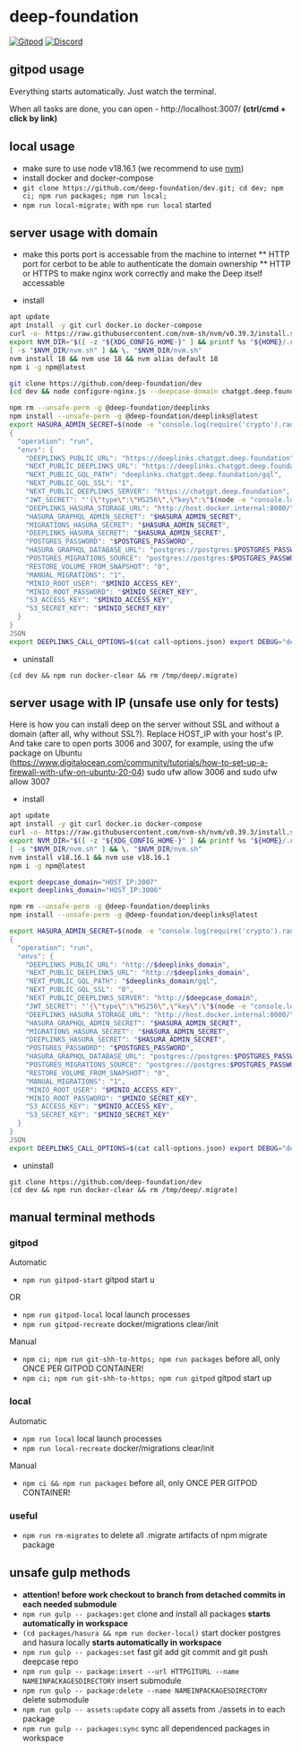 # deep-foundation

[![Gitpod](https://img.shields.io/badge/Gitpod-ready--to--code-blue?logo=gitpod)](https://gitpod.io/#https://github.com/deep-foundation/dev) 
[![Discord](https://badgen.net/badge/icon/discord?icon=discord&label&color=purple)](https://discord.gg/deep-foundation)

## gitpod usage

Everything starts automatically. Just watch the terminal.

When all tasks are done, you can open - http://localhost:3007/ **(ctrl/cmd + click by link)**


## local usage

- make sure to use node v18.16.1 (we recommend to use [nvm](https://github.com/nvm-sh/nvm#installing-and-updating))
- install docker and docker-compose
- `git clone https://github.com/deep-foundation/dev.git; cd dev; npm ci; npm run packages; npm run local;`
- `npm run local-migrate;` with `npm run local` started

## server usage with domain

- make this ports port is accessable from the machine to internet
** HTTP port for cerbot to be able to authenticate the domain ownership
** HTTP or HTTPS to make nginx work correctly and make the Deep itself accessable

- install

```sh
apt update
apt install -y git curl docker.io docker-compose
curl -o- https://raw.githubusercontent.com/nvm-sh/nvm/v0.39.3/install.sh | bash
export NVM_DIR="$([ -z "${XDG_CONFIG_HOME-}" ] && printf %s "${HOME}/.nvm" || printf %s "${XDG_CONFIG_HOME}/nvm")"
[ -s "$NVM_DIR/nvm.sh" ] && \. "$NVM_DIR/nvm.sh"
nvm install 18 && nvm use 18 && nvm alias default 18
npm i -g npm@latest

git clone https://github.com/deep-foundation/dev
(cd dev && node configure-nginx.js --deepcase-domain chatgpt.deep.foundation --deeplinks-domain deeplinks.chatgpt.deep.foundation --certbot-email drakonard@gmail.com)

npm rm --unsafe-perm -g @deep-foundation/deeplinks
npm install --unsafe-perm -g @deep-foundation/deeplinks@latest
export HASURA_ADMIN_SECRET=$(node -e "console.log(require('crypto').randomBytes(24).toString('hex'));") && export POSTGRES_PASSWORD=$(node -e "console.log(require('crypto').randomBytes(24).toString('hex'));") && export MINIO_ACCESS_KEY=$(node -e "console.log(require('crypto').randomBytes(24).toString('hex'));") && export MINIO_SECRET_KEY=$(node -e "console.log(require('crypto').randomBytes(24).toString('hex'));"); tee call-options.json << JSON
{
  "operation": "run",
  "envs": {
    "DEEPLINKS_PUBLIC_URL": "https://deeplinks.chatgpt.deep.foundation",
    "NEXT_PUBLIC_DEEPLINKS_URL": "https://deeplinks.chatgpt.deep.foundation",
    "NEXT_PUBLIC_GQL_PATH": "deeplinks.chatgpt.deep.foundation/gql",
    "NEXT_PUBLIC_GQL_SSL": "1",
    "NEXT_PUBLIC_DEEPLINKS_SERVER": "https://chatgpt.deep.foundation",
    "JWT_SECRET": "'{\"type\":\"HS256\",\"key\":\"$(node -e "console.log(require('crypto').randomBytes(50).toString('base64'));")\"}'",
    "DEEPLINKS_HASURA_STORAGE_URL": "http://host.docker.internal:8000/",
    "HASURA_GRAPHQL_ADMIN_SECRET": "$HASURA_ADMIN_SECRET",
    "MIGRATIONS_HASURA_SECRET": "$HASURA_ADMIN_SECRET",
    "DEEPLINKS_HASURA_SECRET": "$HASURA_ADMIN_SECRET",
    "POSTGRES_PASSWORD": "$POSTGRES_PASSWORD",
    "HASURA_GRAPHQL_DATABASE_URL": "postgres://postgres:$POSTGRES_PASSWORD@postgres:5432/postgres",
    "POSTGRES_MIGRATIONS_SOURCE": "postgres://postgres:$POSTGRES_PASSWORD@host.docker.internal:5432/postgres?sslmode=disable",
    "RESTORE_VOLUME_FROM_SNAPSHOT": "0",
    "MANUAL_MIGRATIONS": "1",
    "MINIO_ROOT_USER": "$MINIO_ACCESS_KEY",
    "MINIO_ROOT_PASSWORD": "$MINIO_SECRET_KEY",
    "S3_ACCESS_KEY": "$MINIO_ACCESS_KEY",
    "S3_SECRET_KEY": "$MINIO_SECRET_KEY"
  }
}
JSON
export DEEPLINKS_CALL_OPTIONS=$(cat call-options.json) export DEBUG="deeplinks:engine:*,deeplinks:migrations:*"; deeplinks
```

- uninstall
```
(cd dev && npm run docker-clear && rm /tmp/deep/.migrate)
```

## server usage with IP (unsafe use only for tests)

Here is how you can install deep on the server without SSL and without a domain (after all, why without SSL?).
Replace HOST_IP with your host's IP.
And take care to open ports 3006 and 3007, for example, using the ufw package on Ubuntu (https://www.digitalocean.com/community/tutorials/how-to-set-up-a-firewall-with-ufw-on-ubuntu-20-04) sudo ufw allow 3006 and sudo ufw allow 3007

- install

```sh
apt update
apt install -y git curl docker.io docker-compose
curl -o- https://raw.githubusercontent.com/nvm-sh/nvm/v0.39.3/install.sh | bash
export NVM_DIR="$([ -z "${XDG_CONFIG_HOME-}" ] && printf %s "${HOME}/.nvm" || printf %s "${XDG_CONFIG_HOME}/nvm")"
[ -s "$NVM_DIR/nvm.sh" ] && \. "$NVM_DIR/nvm.sh"
nvm install v18.16.1 && nvm use v18.16.1
npm i -g npm@latest

export deepcase_domain="HOST_IP:3007"
export deeplinks_domain="HOST_IP:3006"

npm rm --unsafe-perm -g @deep-foundation/deeplinks
npm install --unsafe-perm -g @deep-foundation/deeplinks@latest

export HASURA_ADMIN_SECRET=$(node -e "console.log(require('crypto').randomBytes(24).toString('hex'));") && export POSTGRES_PASSWORD=$(node -e "console.log(require('crypto').randomBytes(24).toString('hex'));") && export MINIO_ACCESS_KEY=$(node -e "console.log(require('crypto').randomBytes(24).toString('hex'));") && export MINIO_SECRET_KEY=$(node -e "console.log(require('crypto').randomBytes(24).toString('hex'));"); tee call-options.json << JSON
{
  "operation": "run",
  "envs": {
    "DEEPLINKS_PUBLIC_URL": "http://$deeplinks_domain",
    "NEXT_PUBLIC_DEEPLINKS_URL": "http://$deeplinks_domain",
    "NEXT_PUBLIC_GQL_PATH": "$deeplinks_domain/gql",
    "NEXT_PUBLIC_GQL_SSL": "0",
    "NEXT_PUBLIC_DEEPLINKS_SERVER": "http://$deepcase_domain",
    "JWT_SECRET": "'{\"type\":\"HS256\",\"key\":\"$(node -e "console.log(require('crypto').randomBytes(50).toString('base64'));")\"}'",
    "DEEPLINKS_HASURA_STORAGE_URL": "http://host.docker.internal:8000/",
    "HASURA_GRAPHQL_ADMIN_SECRET": "$HASURA_ADMIN_SECRET",
    "MIGRATIONS_HASURA_SECRET": "$HASURA_ADMIN_SECRET",
    "DEEPLINKS_HASURA_SECRET": "$HASURA_ADMIN_SECRET",
    "POSTGRES_PASSWORD": "$POSTGRES_PASSWORD",
    "HASURA_GRAPHQL_DATABASE_URL": "postgres://postgres:$POSTGRES_PASSWORD@postgres:5432/postgres",
    "POSTGRES_MIGRATIONS_SOURCE": "postgres://postgres:$POSTGRES_PASSWORD@host.docker.internal:5432/postgres?sslmode=disable",
    "RESTORE_VOLUME_FROM_SNAPSHOT": "0",
    "MANUAL_MIGRATIONS": "1",
    "MINIO_ROOT_USER": "$MINIO_ACCESS_KEY",
    "MINIO_ROOT_PASSWORD": "$MINIO_SECRET_KEY",
    "S3_ACCESS_KEY": "$MINIO_ACCESS_KEY",
    "S3_SECRET_KEY": "$MINIO_SECRET_KEY"
  }
}
JSON
export DEEPLINKS_CALL_OPTIONS=$(cat call-options.json) export DEBUG="deeplinks:engine:*,deeplinks:migrations:*"; deeplinks
```

- uninstall
```
git clone https://github.com/deep-foundation/dev
(cd dev && npm run docker-clear && rm /tmp/deep/.migrate)
```

## manual terminal methods

### gitpod

Automatic

- `npm run gitpod-start` gitpod start u

OR

- `npm run gitpod-local` local launch processes
- `npm run gitpod-recreate` docker/migrations clear/init

Manual

- `npm ci; npm run git-shh-to-https; npm run packages` before all, only ONCE PER GITPOD CONTAINER!
- `npm ci; npm run git-shh-to-https; npm run gitpod` gitpod start up

### local

Automatic

- `npm run local` local launch processes
- `npm run local-recreate` docker/migrations clear/init

Manual

- `npm ci && npm run packages` before all, only ONCE PER GITPOD CONTAINER!

### useful

- `npm run rm-migrates` to delete all .migrate artifacts of npm migrate package

## unsafe gulp methods

- **attention! before work checkout to branch from detached commits in each needed submodule**
- `npm run gulp -- packages:get` clone and install all packages **starts automatically in workspace**
- `(cd packages/hasura && npm run docker-local)` start docker postgres and hasura locally **starts automatically in workspace**
- `npm run gulp -- packages:set` fast git add git commit and git push deepcase repo
- `npm run gulp -- package:insert --url HTTPGITURL --name NAMEINPACKAGESDIRECTORY` insert submodule
- `npm run gulp -- package:delete --name NAMEINPACKAGESDIRECTORY` delete submodule
- `npm run gulp -- assets:update` copy all assets from ./assets in to each package
- `npm run gulp -- packages:sync` sync all dependenced packages in workspace
